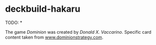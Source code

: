deckbuild-hakaru
================

TODO: 
* 

The game *Dominion* was created by *Donald X. Vaccarino*. Specific card content taken from
www.dominionstrategy.com.
